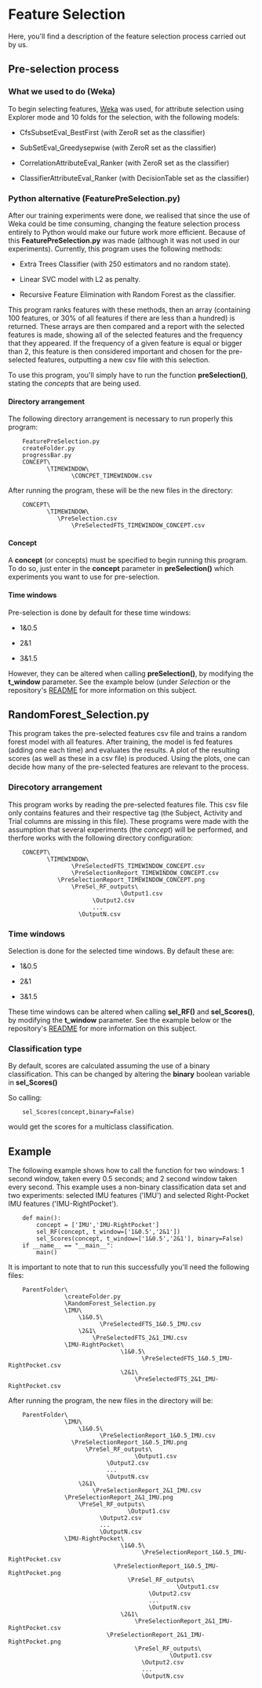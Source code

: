 # Feature Selection

Here, you'll find a description of the feature selection process carried out by us.

## Pre-selection process

### What we used to do (Weka)

To begin selecting features, [Weka](https://www.cs.waikato.ac.nz/~ml/weka/index.html) was used, for attribute selection using Explorer mode and 10 folds for the selection, with the following models:

- CfsSubsetEval_BestFirst (with ZeroR set as the classifier)
					
- SubSetEval_Greedysepwise (with ZeroR set as the classifier)
					
- CorrelationAttributeEval_Ranker (with ZeroR set as the classifier)
					
- ClassifierAttributeEval_Ranker (with DecisionTable set as the classifier)
     
### Python alternative (FeaturePreSelection.py)

After our training experiments were done, we realised that since the use of Weka could be time consuming, changing the feature selection process entirely to Python would make our future work more efficient. Because of this **FeaturePreSelection.py** was made (although it was not used in our experiments). Currently, this program uses the following methods:

- Extra Trees Classifier (with 250 estimators and no random state).

- Linear SVC model with L2 as penalty.

- Recursive Feature Elimination with Random Forest as the classifier.

This program ranks features with these methods, then an array (containing 100 features, or 30% of all features if there are less than a hundred) is returned. These arrays are then compared and a report with the selected features is made, showing all of the selected features and the frequency that they appeared. If the frequency of a given feature is equal or bigger than 2, this feature is then considered important and chosen for the pre-selected features, outputting a new csv file with this selection.

To use this program, you'll simply have to run the function **preSelection()**, stating the *concepts* that are being used.

#### Directory arrangement

The following directory arrangement is necessary to run properly this program:

```
    FeaturePreSelection.py
    createFolder.py
    progressBar.py
    CONCEPT\
           \TIMEWINDOW\
	              \CONCPET_TIMEWINDOW.csv
```

After running the program, these will be the new files in the directory:


```
    CONCEPT\
           \TIMEWINDOW\
		      \PreSelection.csv
	              \PreSelectedFTS_TIMEWINDOW_CONCEPT.csv
```

#### Concept

A **concept** (or concepts) must be specified to begin running this program. To do so, just enter in the **concept** parameter in **preSelection()** which experiments you want to use for pre-selection. 


#### Time windows

Pre-selection is done by default for these time windows:

- 1&0.5

- 2&1

- 3&1.5

However, they can be altered when calling **preSelection()**, by modifying the **t_window** parameter. See the example below (under *Selection* or the repository's [README](https://github.com/jpnm561/HAR-UP/blob/master/README.md) for more information on this subject.


## RandomForest_Selection.py


This program takes the pre-selected features csv file and trains a random forest model with all features. After training, the model is fed features (adding one each time) and evaluates the results. A plot of the resulting scores (as well as these in a csv file) is produced. Using the plots, one can decide how many of the pre-selected features are relevant to the process.

### Direcotory arrangement

This program works by reading the pre-selected features file. This csv file only contains features and their respective tag (the Subject, Activity and Trial columns are missing in this file). These programs were made with the assumption that several experiments (the _concept_) will be performed, and therfore works with the following directory configuration:

```
    CONCEPT\
           \TIMEWINDOW\
	              \PreSelectedFTS_TIMEWINDOW_CONCEPT.csv
	              \PreSelectionReport_TIMEWINDOW_CONCEPT.csv
		      \PreSelectionReport_TIMEWINDOW_CONCEPT.png
	              \PreSel_RF_outputs\
		                        \Output1.csv
				        \Output2.csv
				        ...
					\OutputN.csv 
```


### Time windows

Selection is done for the selected time windows. By default these are:

- 1&0.5

- 2&1

- 3&1.5

These time windows can be altered when calling **sel_RF()** and **sel_Scores()**, by modifying the **t_window** parameter. See the example below or the repository's [README](https://github.com/jpnm561/HAR-UP/blob/master/README.md) for more information on this subject.

### Classification type

By default, scores are calculated assuming the use of a binary classification. This can be changed by altering the **binary** boolean variable in **sel_Scores()**

So calling:

```
    sel_Scores(concept,binary=False)
```   
   
 would get the scores for a multiclass classification.

## Example

The following example shows how to call the function for two windows: 1 second window, taken every 0.5 seconds; and 2 second window taken every second. This example uses a non-binary classification data set and two experiments: selected IMU features ('IMU') and selected Right-Pocket IMU features ('IMU-RightPocket').

```
    def main():
        concept = ['IMU','IMU-RightPocket']
        sel_RF(concept, t_window=['1&0.5','2&1'])
        sel_Scores(concept, t_window=['1&0.5','2&1'], binary=False)
    if __name__ == "__main__":
        main()
```

It is important to note that to run this successfully you'll need the following files:

```
    ParentFolder\
                \createFolder.py
                \RandomForest_Selection.py
                \IMU\
                    \1&0.5\
                          \PreSelectedFTS_1&0.5_IMU.csv
                    \2&1\
                        \PreSelectedFTS_2&1_IMU.csv
                \IMU-RightPocket\
                                \1&0.5\
                                      \PreSelectedFTS_1&0.5_IMU-RightPocket.csv
                                \2&1\
                                    \PreSelectedFTS_2&1_IMU-RightPocket.csv
```

After running the program, the new files in the directory will be:

```
    ParentFolder\
                \IMU\
                    \1&0.5\
                          \PreSelectionReport_1&0.5_IMU.csv
		          \PreSelectionReport_1&0.5_IMU.png
	                  \PreSel_RF_outputs\
		                            \Output1.csv
				            \Output2.csv
				            ...
				       	    \OutputN.csv
                    \2&1\
                        \PreSelectionReport_2&1_IMU.csv
		        \PreSelectionReport_2&1_IMU.png
	                \PreSel_RF_outputs\
		                          \Output1.csv
				          \Output2.csv
				          ...
				       	  \OutputN.csv
                \IMU-RightPocket\
                                \1&0.5\
                                      \PreSelectionReport_1&0.5_IMU-RightPocket.csv
		                      \PreSelectionReport_1&0.5_IMU-RightPocket.png
	                              \PreSel_RF_outputs\
		                                        \Output1.csv
				                        \Output2.csv
				                        ...
				       	                \OutputN.csv
                                \2&1\
                                    \PreSelectionReport_2&1_IMU-RightPocket.csv
		                    \PreSelectionReport_2&1_IMU-RightPocket.png
                                    \PreSel_RF_outputs\
		                                      \Output1.csv
				                      \Output2.csv
				                      ...
				       	              \OutputN.csv
```
